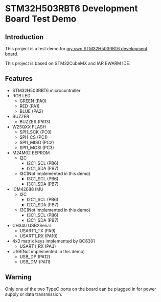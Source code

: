 # STM32H503RBT6 Development Board Test Demo

## Introduction

This project is a test demo for [my own STM32H503RBT6 development board](https://oshwhub.com/monika13799/stm32h503-development-board).

This project is based on STM32CubeMX and IAR EWARM IDE.

## Features

- STM32H503RBT6 microcontroller
- RGB LED
  - GREEN     (PA0)
  - RED       (PA1)
  - BLUE      (PA2)
- BUZZER
  - BUZZER    (PA13)
- W25QXX FLASH
  - SPI1_SCK  (PC0)
  - SPI1_CS   (PC1)
  - SPI1_MISO (PC2)
  - SPI1_MOSI (PC3)
- M24M02 EEPROM
  - I2C
    - I2C1_SCL  (PB6)
    - I2C1_SDA  (PB7)
  - I3C(Not implemented in this demo)
    - I3C1_SCL  (PB6)
    - I3C1_SDA  (PB7)
- ICM42688 IMU
  - I2C
    - I2C1_SCL  (PB6)
    - I2C1_SDA  (PB7)
  - I3C(Not implemented in this demo)
    - I3C1_SCL  (PB6)
    - I3C1_SDA  (PB7)
- CH340 USB2Serial
  - USART1_TX (PA9)
  - USART1_RX (PA10)
- 4x3 matrix keys implemented by BC6301
  - USART1_RX (PA3)
- USB(Not implemented in this demo)
  - USB_DP  (PA12)
  - USB_DM  (PA11)

## Warning

Only one of the two TypeC ports on the board can be plugged in for power supply or data transmission.
